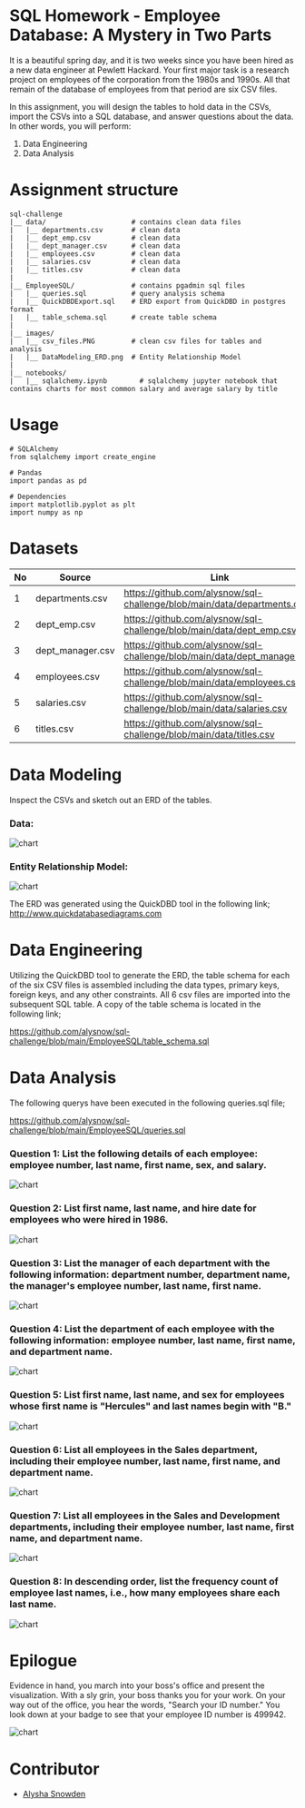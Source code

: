 # SQL Homework - Employee Database: A Mystery in Two Parts

It is a beautiful spring day, and it is two weeks since you have been hired as a new data engineer at Pewlett Hackard. Your first major task is a research project on employees of the corporation from the 1980s and 1990s. All that remain of the database of employees from that period are six CSV files.

In this assignment, you will design the tables to hold data in the CSVs, import the CSVs into a SQL database, and answer questions about the data. In other words, you will perform:

1. Data Engineering
2. Data Analysis


# Assignment structure
```
sql-challenge
|__ data/                     # contains clean data files
|   |__ departments.csv       # clean data
|   |__ dept_emp.csv          # clean data
|   |__ dept_manager.csv      # clean data
|   |__ employees.csv         # clean data
|   |__ salaries.csv          # clean data
|   |__ titles.csv            # clean data
|
|__ EmployeeSQL/              # contains pgadmin sql files
|   |__ queries.sql           # query analysis schema
|   |__ QuickDBDExport.sql    # ERD export from QuickDBD in postgres format
|   |__ table_schema.sql      # create table schema
|
|__ images/
|   |__ csv_files.PNG         # clean csv files for tables and analysis
|   |__ DataModeling_ERD.png  # Entity Relationship Model
|
|__ notebooks/
|   |__ sqlalchemy.ipynb        # sqlalchemy jupyter notebook that contains charts for most common salary and average salary by title

```


# Usage

```
# SQLAlchemy
from sqlalchemy import create_engine

# Pandas
import pandas as pd

# Dependencies
import matplotlib.pyplot as plt
import numpy as np

```

# Datasets 

|No|Source|Link|
|-|-|-|
|1|departments.csv|https://github.com/alysnow/sql-challenge/blob/main/data/departments.csv|
|2|dept_emp.csv|https://github.com/alysnow/sql-challenge/blob/main/data/dept_emp.csv|
|3|dept_manager.csv|https://github.com/alysnow/sql-challenge/blob/main/data/dept_manager.csv|
|4|employees.csv|https://github.com/alysnow/sql-challenge/blob/main/data/employees.csv|
|5|salaries.csv|https://github.com/alysnow/sql-challenge/blob/main/data/salaries.csv|
|6|titles.csv|https://github.com/alysnow/sql-challenge/blob/main/data/titles.csv|


# Data Modeling

Inspect the CSVs and sketch out an ERD of the tables. 

### Data:

![chart](images/csv_files.PNG)

### Entity Relationship Model:

![chart](images/DataModeling_ERD.png)

The ERD was generated using the QuickDBD tool in the following link; http://www.quickdatabasediagrams.com


# Data Engineering

Utilizing the QuickDBD tool to generate the ERD, the table schema for each of the six CSV files is assembled including the data types, primary keys, foreign keys, and any other constraints. 
All 6 csv files are imported into the subsequent SQL table. A copy of the table schema is located in the following link;

https://github.com/alysnow/sql-challenge/blob/main/EmployeeSQL/table_schema.sql


# Data Analysis

The following querys have been executed in the following queries.sql file;

https://github.com/alysnow/sql-challenge/blob/main/EmployeeSQL/queries.sql


### Question 1: List the following details of each employee: employee number, last name, first name, sex, and salary.

![chart](images/question1.PNG)


### Question 2: List first name, last name, and hire date for employees who were hired in 1986.

![chart](images/question2.PNG)


### Question 3: List the manager of each department with the following information: department number, department name, the manager's employee number, last name, first name.

![chart](images/question3.PNG)


### Question 4: List the department of each employee with the following information: employee number, last name, first name, and department name.

![chart](images/question4.PNG)


### Question 5: List first name, last name, and sex for employees whose first name is "Hercules" and last names begin with "B."

![chart](images/question5.PNG)


### Question 6: List all employees in the Sales department, including their employee number, last name, first name, and department name.

![chart](images/question6.PNG)


### Question 7: List all employees in the Sales and Development departments, including their employee number, last name, first name, and department name.

![chart](images/question7.PNG)


### Question 8: In descending order, list the frequency count of employee last names, i.e., how many employees share each last name.

![chart](images/question8.PNG)


# Epilogue

Evidence in hand, you march into your boss's office and present the visualization. With a sly grin, your boss thanks you for your work. On your way out of the office, you hear the words, "Search your ID number." You look down at your badge to see that your employee ID number is 499942.

![chart](images/epilogue.PNG)


# Contributor
- [Alysha Snowden](https://github.com/alysnow)